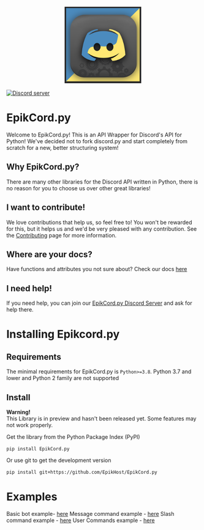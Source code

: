 <p align="center">
    <img alt="EpikCord logo" src="docs/EpikCord_Logo.png" width="200"> <!-- Yes I sourced this from DiscordGO because their design inspired me :D-->
</p>

<a href="https://discord.gg/4R473R73kQ" target="_blank" rel="noopener noreferrer">
    <img src="https://img.shields.io/discord/937364424208039957?color=9cf&logo=discord&label=discord&style=for-the-badge" alt="Discord server">
</a>

# EpikCord.py
Welcome to EpikCord.py!
This is an API Wrapper for Discord's API for Python!
We've decided not to fork discord.py and start completely from scratch for a new, better structuring system!

## Why EpikCord.py?
There are many other libraries for the Discord API written in Python, there is no reason for you to choose us over other great libraries!

## I want to contribute!
We love contributions that help us, so feel free to! You won't be rewarded for this, but it helps us and we'd be very pleased with any contribution.
See the [Contributing](./CONTRIBUTING.md) page for more information.

## Where are your docs?
Have functions and attributes you not sure about? Check our docs [here](https://epikcord-guide.vercel.app/)

## I need help!
If you need help, you can join our [EpikCord.py Discord Server](https://discord.gg/4R473R73kQ) and ask for help there.



# Installing Epikcord.py

## Requirements

The minimal requirements for EpikCord.py is `Python>=3.8`. Python 3.7 and lower and Python 2 family are not supported

## Install
**Warning!**<Br>
This Library is in preview and hasn't been released yet. Some features may not work properly.

Get the library from the Python Package Index (PyPI)
<br>

```
pip install EpikCord.py
```

Or use git to get the development version

```sh
pip install git+https://github.com/EpikHost/EpikCord.py
```
# Examples

Basic bot example- [here](./examples/basic_bot.py)
Message command example - [here](./examples/message_commands.py)
Slash command example - [here](./examples/slash_commands.py)
User Commands example - [here](./examples/user_commands.py)


